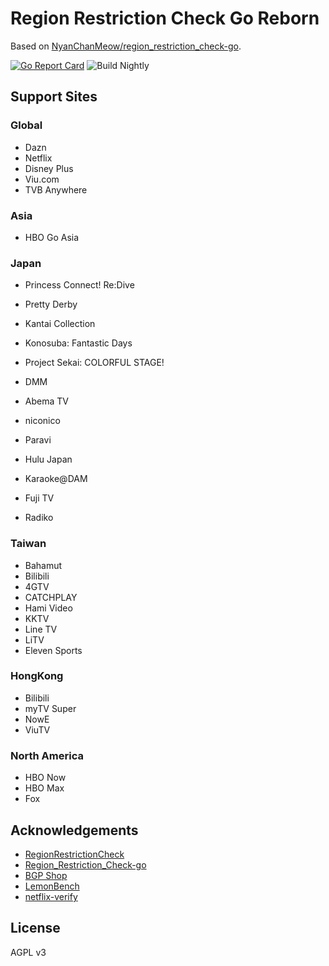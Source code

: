 # Region Restriction Check Go Reborn
Based on [NyanChanMeow/region_restriction_check-go](https://github.com/NyanChanMeow/region_restriction_check-go).

[![Go Report Card](https://goreportcard.com/badge/github.com/Hintay/region_restriction_check-go)](https://goreportcard.com/report/github.com/Hintay/region_restriction_check-go) ![Build Nightly](https://github.com/Hintay/region_restriction_check-go/actions/workflows/build-nightly-ci.yml/badge.svg)

## Support Sites
### Global
- Dazn
- Netflix
- Disney Plus
- Viu.com
- TVB Anywhere

### Asia
- HBO Go Asia

### Japan
- Princess Connect! Re:Dive
- Pretty Derby
- Kantai Collection
- Konosuba: Fantastic Days
- Project Sekai: COLORFUL STAGE!

- DMM
- Abema TV
- niconico
- Paravi
- Hulu Japan
- Karaoke@DAM
- Fuji TV
- Radiko

### Taiwan
- Bahamut
- Bilibili
- 4GTV
- CATCHPLAY 
- Hami Video
- KKTV
- Line TV
- LiTV
- Eleven Sports

### HongKong
- Bilibili
- myTV Super
- NowE
- ViuTV

### North America
- HBO Now
- HBO Max
- Fox

## Acknowledgements

- [RegionRestrictionCheck](https://github.com/lmc999/RegionRestrictionCheck)
- [Region_Restriction_Check-go](https://github.com/NyanChanMeow/region_restriction_check-go)
- [BGP Shop](https://shop.bgp.sh/cart.php)
- [LemonBench](https://github.com/LemonBench/LemonBench)
- [netflix-verify](https://github.com/sjlleo/netflix-verify)

## License
AGPL v3
